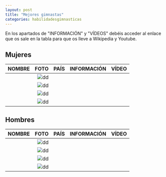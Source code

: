 ```yaml
---
layout: post
title: "Mejores gimnastas"
categories: habilidadesgimnasticas
---
```


En los apartados de "INFORMACIÓN" y "VÍDEOS" debéis acceder al enlace que os sale en la tabla para que os lleve a Wikipedia y Youtube.

## Mujeres ##

|NOMBRE|FOTO|PAÍS|INFORMACIÓN|VÍDEO|
|-----:|-----:|-----:|-----:|-----:|
|      |![dd]()|      |[]()|[]()|
|      |![dd]()|      |[]()|[]()|
|      |![dd]()|      |[]()|[]()|
|      |![dd]()|      |[]()|[]()|

## Hombres ##

|NOMBRE|FOTO|PAÍS|INFORMACIÓN|VÍDEO|
|-----:|-----:|-----:|-----:|-----:|
|      |![dd]()|      |[]()|[]()|
|      |![dd]()|      |[]()|[]()|
|      |![dd]()|      |[]()|[]()|
|      |![dd]()|      |[]()|[]()|
